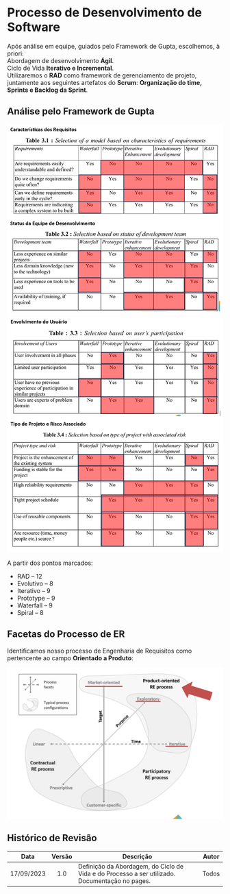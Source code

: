 # Processo de Desenvolvimento de Software

Após análise em equipe, guiados pelo Framework de Gupta, escolhemos, à priori: </br>
Abordagem de desenvolvimento **Ágil**. </br>
Ciclo de Vida **Iterativo e Incremental**. </br>
Utilizaremos o **RAD** como framework de gerenciamento de projeto, juntamente aos seguintes artefatos do **Scrum**: **Organização do time, Sprints e Backlog da Sprint**. </br> 

## Análise pelo Framework de Gupta

![Gupta1](./img/gupta1.png)
![Gupta2](./img/gupta2.png)

A partir dos pontos marcados:
<ul>
    <li> RAD – 12 </li>
    <li> Evolutivo – 8 </li>
    <li> Iterativo – 9 </li>
    <li> Prototype – 9 </li>
    <li> Waterfall – 9 </li>
    <li> Spiral – 8 </li>
</ul>

## Facetas do Processo de ER

Identificamos nosso processo de Engenharia de Requisitos como pertencente ao campo **Orientado a Produto**:

![Facetas do Processo de ER](./img/FacetasProcessoER.png)

## Histórico de Revisão

| Data       | Versão |                                                          Descrição                                                            |    Autor     |
| :--------: | :----: | ----------------------------------------------------------------------------------------------------------------------------- | ------------ |
| 17/09/2023 | 1.0    | Definição da Abordagem, do Ciclo de Vida e do Processo a ser utilizado. Documentação no pages.                                | Todos        |
